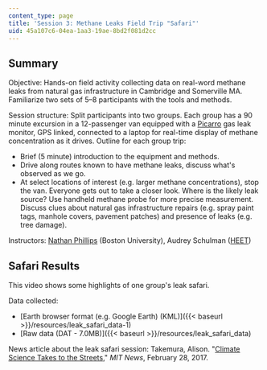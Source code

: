 ```yaml
---
content_type: page
title: 'Session 3: Methane Leaks Field Trip "Safari"'
uid: 45a107c6-04ea-1aa3-19ae-8bd2f081d2cc
---
```


Summary
-------

Objective: Hands-on field activity collecting data on real-word methane leaks from natural gas infrastructure in Cambridge and Somerville MA. Familiarize two sets of 5–8 participants with the tools and methods.

Session structure: Split participants into two groups. Each group has a 90 minute excursion in a 12-passenger van equipped with a [Picarro](https://naturalgas.picarro.com/) gas leak monitor, GPS linked, connected to a laptop for real-time display of methane concentration as it drives. Outline for each group trip:

*   Brief (5 minute) introduction to the equipment and methods.
*   Drive along routes known to have methane leaks, discuss what's observed as we go.
*   At select locations of interest (e.g. larger methane concentrations), stop the van. Everyone gets out to take a closer look. Where is the likely leak source? Use handheld methane probe for more precise measurement. Discuss clues about natural gas infrastructure repairs (e.g. spray paint tags, manhole covers, pavement patches) and presence of leaks (e.g. tree damage).

Instructors: [Nathan Phillips](https://www.bu.edu/earth/people/faculty/nathan-phillips/) (Boston University), Audrey Schulman ([HEET](https://www.heetma.org/))

Safari Results
--------------

This video shows some highlights of one group's leak safari.

Data collected:

*   [Earth browser format (e.g. Google Earth) (KML)]({{< baseurl >}}/resources/leak_safari_data-1)
*   [Raw data (DAT - 7.0MB)]({{< baseurl >}}/resources/leak_safari_data)

News article about the leak safari session: Takemura, Alison. "[Climate Science Takes to the Streets](http://news.mit.edu/2017/climate-science-takes-streets-gas-leaks-0228)," _MIT News_, February 28, 2017.